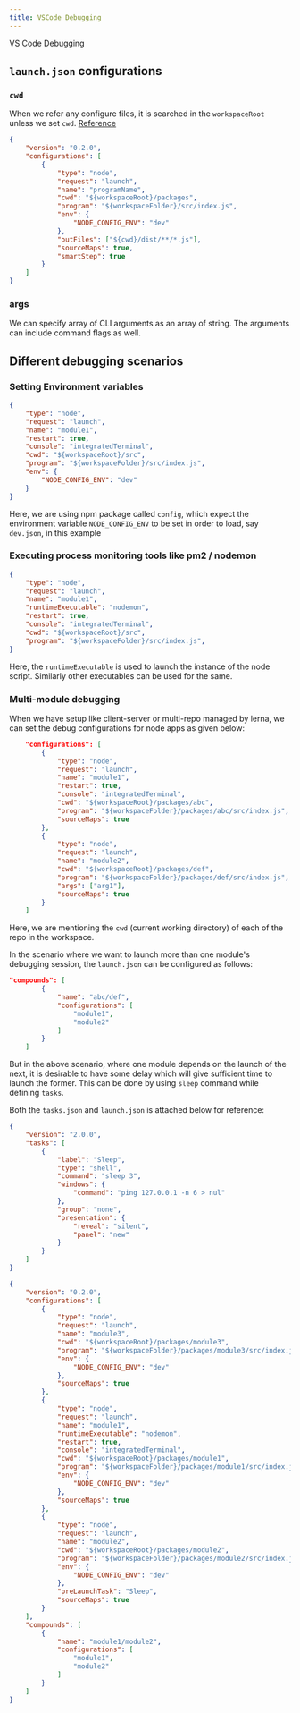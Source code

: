 ```yaml
---
title: VSCode Debugging
---
```

VS Code Debugging

## `launch.json` configurations
### `cwd`
When we refer any configure files, it is searched in the `workspaceRoot` unless we set `cwd`. [Reference]()

```json
{
    "version": "0.2.0",
    "configurations": [
        {
            "type": "node",
            "request": "launch",
            "name": "programName",
            "cwd": "${workspaceRoot}/packages",
            "program": "${workspaceFolder}/src/index.js",
            "env": {
                "NODE_CONFIG_ENV": "dev"
            },
            "outFiles": ["${cwd}/dist/**/*.js"],
            "sourceMaps": true,
            "smartStep": true  
        }
    ]
}
```

### args
We can specify array of CLI arguments as an array of string. The arguments can include command flags as well.

## Different debugging scenarios
### Setting Environment variables
```json
{
    "type": "node",
    "request": "launch",
    "name": "module1",
    "restart": true,
    "console": "integratedTerminal",
    "cwd": "${workspaceRoot}/src",
    "program": "${workspaceFolder}/src/index.js",
    "env": {
        "NODE_CONFIG_ENV": "dev"
    }
}
```
Here, we are using npm package called `config`, which expect the environment variable `NODE_CONFIG_ENV` to be set in order to load, say `dev.json`, in this example

### Executing process monitoring tools like pm2 / nodemon
```json
{
    "type": "node",
    "request": "launch",
    "name": "module1",
    "runtimeExecutable": "nodemon",
    "restart": true,
    "console": "integratedTerminal",
    "cwd": "${workspaceRoot}/src",
    "program": "${workspaceFolder}/src/index.js",
}
```
Here, the `runtimeExecutable` is used to launch the instance of the node script. Similarly other executables can be used for the same.


### Multi-module debugging
When we have setup like client-server or multi-repo managed by lerna, we can set the debug configurations for node apps as given below:

```json
    "configurations": [
        {
            "type": "node",
            "request": "launch",
            "name": "module1",
            "restart": true,
            "console": "integratedTerminal",
            "cwd": "${workspaceRoot}/packages/abc",
            "program": "${workspaceFolder}/packages/abc/src/index.js",
            "sourceMaps": true
        }, 
        {
            "type": "node",
            "request": "launch",
            "name": "module2",
            "cwd": "${workspaceRoot}/packages/def",
            "program": "${workspaceFolder}/packages/def/src/index.js",
            "args": ["arg1"],
            "sourceMaps": true
        }
    ]
```
Here, we are mentioning the `cwd` (current working directory) of each of the repo in the workspace.

In the scenario where we want to launch more than one module's debugging session, the `launch.json` can be configured as follows:

```json
"compounds": [
        {
            "name": "abc/def",
            "configurations": [
                "module1",
                "module2"
            ]
        }
    ]
```

But in the above scenario, where one module depends on the launch of the next, it is desirable to have some delay which will give sufficient time to launch the former. This can be done by using `sleep` command while defining `tasks`.

Both the `tasks.json` and `launch.json` is attached below for reference:

```json
{
    "version": "2.0.0",
    "tasks": [
        {
            "label": "Sleep",
            "type": "shell",
            "command": "sleep 3",
            "windows": {
                "command": "ping 127.0.0.1 -n 6 > nul"
            },
            "group": "none",
            "presentation": {
                "reveal": "silent",
                "panel": "new"
            }
        }
    ]
}
```

```json
{
    "version": "0.2.0",
    "configurations": [
        {
            "type": "node",
            "request": "launch",
            "name": "module3",
            "cwd": "${workspaceRoot}/packages/module3",
            "program": "${workspaceFolder}/packages/module3/src/index.js",
            "env": {
                "NODE_CONFIG_ENV": "dev"
            },
            "sourceMaps": true
        },
        {
            "type": "node",
            "request": "launch",
            "name": "module1",
            "runtimeExecutable": "nodemon",
            "restart": true,
            "console": "integratedTerminal",
            "cwd": "${workspaceRoot}/packages/module1",
            "program": "${workspaceFolder}/packages/module1/src/index.js",
            "env": {
                "NODE_CONFIG_ENV": "dev"
            },
            "sourceMaps": true
        }, 
        {
            "type": "node",
            "request": "launch",
            "name": "module2",
            "cwd": "${workspaceRoot}/packages/module2",
            "program": "${workspaceFolder}/packages/module2/src/index.js",
            "env": {
                "NODE_CONFIG_ENV": "dev"
            },
            "preLaunchTask": "Sleep",
            "sourceMaps": true
        }
    ],
    "compounds": [
        {
            "name": "module1/module2",
            "configurations": [
                "module1",
                "module2"
            ]
        }
    ]
}
```